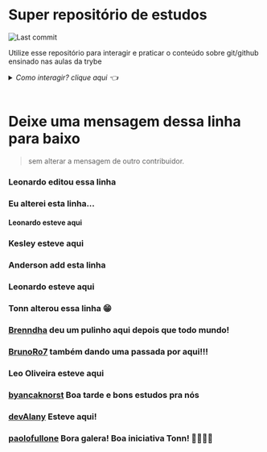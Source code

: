 # Super repositório de estudos

<img alt="Last commit" src="https://img.shields.io/github/last-commit/srtonn/superrepositoriodeestudos" /><br>

Utilize esse repositório para interagir e praticar o conteúdo sobre git/github ensinado nas aulas da trybe

<details>
  <summary> <i>Como interagir? clique aqui 👈</i> </summary><br/>

Solicite o acesso ao repositório me enviando uma mensagem no slack(Tonn - Turma XP - Tribo B)

## Clone o repositório

```sh
  git clone git@github.com:SrTonn/SuperRepositorioDeEstudos.git
```

## Acesse a pasta do projeto

```bash
  cd SuperRepositorioDeEstudos
```

## Crie uma branch sua seguindo ao padrão _devNome_

```sh
  git checkout -b devNome
```

## Use sua criatividade, edite o que quiser com a conciência que é um repositório público podendo ser acessado por qualquer pessoa.

## Verifique o status dos arquivos modificados

```sh
git status
```

## adicione as modificações ao stage

```sh
git add .
```

### ou

```sh
git add <nomeDoArquivo>
```

## Faça o commit

```sh
git commit -m "Mensagem do commit"
```

## Empurre os commits para o repositório remoto

```sh
git push origin devNome
```

## Vá ao [github](https://github.com/SrTonn/SuperRepositorioDeEstudo), vá até a aba pull request, abra um pull request e aguarde a avaliação de outro membro. Ao menos 2 membros tem que aceitar sua modificação.

</details><br />

# Deixe uma mensagem dessa linha para baixo

> sem alterar a mensagem de outro contribuidor.

### Leonardo editou essa linha

### Eu alterei esta linha...

#### Leonardo esteve aqui

### Kesley esteve aqui

### Anderson add esta linha

### Leonardo esteve aqui

### Tonn alterou essa linha 😁

### [Brenndha](https://www.linkedin.com/in/brenndhacabral/) deu um pulinho aqui depois que todo mundo!

### [BrunoRo7](https://github.com/brunoro7) também dando uma passada por aqui!!!

### Leo Oliveira esteve aqui

### [byancaknorst](https://www.linkedin.com/in/byancaknorst/) Boa tarde e bons estudos pra nós

### [devAlany](https://www.linkedin.com/in/alanyfernandes/) Esteve aqui!

### [paolofullone](https://www.linkedin.com/in/paolofullone/) Bora galera! Boa iniciativa Tonn! 🚀🚀🚀🚀
